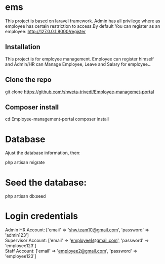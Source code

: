 # ems
This project is based on laravel framework.
Admin has all privilege where as employee has certain restriction to access.By default You can register as an employee:
http://127.0.0.1:8000/register


## Installation
This project is for employee management. Employee can register himself and Admin/HR can Manage Employee, Leave and Salary for employee...

## Clone the repo
git clone https://github.com/shweta-trivedi/Employee-managemet-portal

## Composer install
cd Employee-management-portal
composer install

# Database
Ajust the database information, then:

php artisan migrate

# Seed the database:

php artisan db:seed

# Login credentials
Admin HR Account: ['email' => 'shw.team10@gmail.com', 'password' => 'admin123'] <br>
Supervisor Account: ['email' => 'employee1@gmail.com', 'password' => 'employee123'] <br>
Staff Account: ['email' => 'employee2@gmail.com', 'password' => 'employee123'] 



